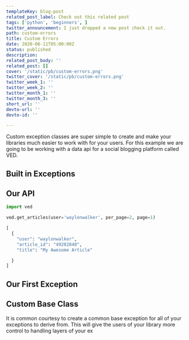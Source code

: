 ```yaml
---
templateKey: blog-post
related_post_label: Check out this related post
tags: ['python', 'beginners', ]
twitter_announcement: I just dropped a new post check it out.
path: custom-errors
title: Custom Errors
date: 2020-06-11T05:00:00Z
status: published
description:
related_post_body: ''
related_post: []
cover: '/static/pb/custom-errors.png'
twitter_cover: '/static/pb/custom-errors.png'
twitter_week_1: ''
twitter_week_2: ''
twitter_month_1: ''
twitter_month_3: ''
short_url: ''
devto-url: ''
devto-id: ''

---
```


<!--
<p style='text-align: center'>
<a href='https://waylonwalker.com/blog/custom-errors'>
  <img
    style='width:500px; max-width:80%; margin: auto;'
    src="https://waylonwalker.com/custom-errors.png"
    alt="Read more from the Custom Errors article"
  />
  </a>
</p>

-->

Custom exception classes are super simple to create and make your libraries much easier to work with for your users.  For this example we are going to be working with a data api for a social blogging platform called VED.

## Built in Exceptions


## Our API

``` python
import ved

ved.get_articles(user='waylonwalker', per_page=2, page=1)

[
  {
    "user": "waylonwalker",
    "article_id": "49202048",
    "title": "My Awesome Article"

  }
]
```
## Our First Exception

## Custom Base Class

It is common courtesy to create a common base exception for all of your exceptions to derive from.  This will give the users of your library more control to handling layers of your ex
